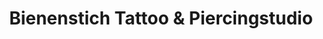 ---
title: "Bienenstich Tattoo & Piercingstudio"
url: /senftenberg/bienenstich-tattoo-und-piercingstudio/
shop: Tattoo
---